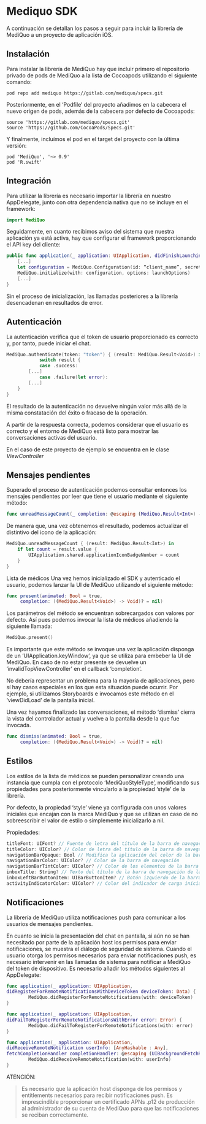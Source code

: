 # Mediquo SDK

A continuación se detallan los pasos a seguir para incluír la librería de MediQuo a un proyecto de aplicación iOS.

## Instalación

Para instalar la librería de MediQuo hay que incluir primero el repositorio privado de pods de MediQuo a la lista de Cocoapods utilizando el siguiente comando:

```
pod repo add mediquo https://gitlab.com/mediquo/specs.git
```

Posteriormente, en el ‘Podfile’ del proyecto añadimos en la cabecera el nuevo origen de pods, además de la cabecera por defecto de Cocoapods: 

```
source 'https://gitlab.com/mediquo/specs.git'
source 'https://github.com/CocoaPods/Specs.git'
```

Y finalmente, incluímos el pod en el target del proyecto con la última versión:

```
pod 'MediQuo', '~> 0.9'
pod 'R.swift'
```

## Integración
Para utilizar la librería es necesario importar la librería en nuestro AppDelegate, junto con otra dependencia nativa que no se incluye en el framework:

```swift
import MediQuo
```
Seguidamente, en cuanto recibimos aviso del sistema que nuestra aplicación ya está activa, hay que configurar el framework proporcionando el API key del cliente:

```swift
public func application(_ application: UIApplication, didFinishLaunchingWithOptions launchOptions: [UIApplicationLaunchOptionsKey: Any]?) -> Bool {
	[...]
	let configuration = MediQuo.Configuration(id: “client_name”, secret: “api_key”)
    MediQuo.initialize(with: configuration, options: launchOptions)
    [...]
}
```

Sin el proceso de inicialización, las llamadas posteriores a la librería desencadenan en resultados de error.


## Autenticación

La autenticación verifica que el token de usuario proporcionado es correcto y, por tanto, puede iniciar el chat.

```swift
MediQuo.authenticate(token: "token") { (result: MediQuo.Result<Void>) in
            switch result {
            case .success:
		[...]
            case .failure(let error):
		[...]
    }
}
```

El resultado de la autenticación no devuelve ningún valor más allá de la misma constatación del éxito o fracaso de la operación.

A partir de la respuesta correcta, podemos considerar que el usuario es correcto y el entorno de MediQuo está listo para mostrar las conversaciones activas del usuario.

En el caso de este proyecto de ejemplo se encuentra en le clase *ViewController*

## Mensajes pendientes

Superado el proceso de autenticación podemos consultar entonces los mensajes pendientes por leer que tiene el usuario mediante el siguiente método:

```swift
func unreadMessageCount(_ completion: @escaping (MediQuo.Result<Int>) -> Void)
```

De manera que, una vez obtenemos el resultado, podemos actualizar el distintivo del icono de la aplicación:

```swift
MediQuo.unreadMessageCount { (result: MediQuo.Result<Int>) in
    if let count = result.value {
        UIApplication.shared.applicationIconBadgeNumber = count
    }
}
```

Lista de médicos
Una vez hemos inicializado el SDK y autenticado el usuario, podemos lanzar la UI de MediQuo utilizando el siguiente método:

```swift
func present(animated: Bool = true, 
     completion: ((MediQuo.Result<Void>) -> Void)? = nil)
```

Los parámetros del método se encuentran sobrecargados con valores por defecto. Así pues podemos invocar la lista de médicos añadiendo la siguiente llamada:

```swift
MediQuo.present()
```

Es importante que este método se invoque una vez la aplicación disponga de un ‘UIApplication.keyWindow’, ya que se utiliza para embeber la UI de MediQuo. En caso de no estar presente se devuelve un ‘invalidTopViewController’ en el callback ‘completion’.

No debería representar un problema para la mayoría de aplicaciones, pero sí hay casos especiales en los que esta situación puede ocurrir. Por ejemplo, si utilizamos Storyboards e invocamos este método en el ‘viewDidLoad’ de la pantalla inicial.

Una vez hayamos finalizado las conversaciones, el método ‘dismiss’ cierra la vista del controlador actual y vuelve a la pantalla desde la que fue invocada.

```swift
func dismiss(animated: Bool = true, 
     completion: ((MediQuo.Result<Void>) -> Void)? = nil)
```

## Estilos

Los estilos de la lista de médicos se pueden personalizar creando una instancia que cumpla con el protocolo ‘MediQuoStyleType’, modificando sus propiedades para posteriormente vincularlo a la propiedad ‘style’ de la librería.

Por defecto, la propiedad ‘style’ viene ya configurada con unos valores iniciales que encajan con la marca MediQuo y que se utilizan en caso de no sobreescribir el valor de estilo o simplemente inicializarlo a nil.

Propiedades:

```swift
titleFont: UIFont? // Fuente de letra del título de la barra de navegación de lista de médicos.
titleColor: UIColor? // Color de letra del título de la barra de navegación para la lista de médicos y el nombre del médico en la conversación.
navigationBarOpaque: Bool // Modifica la aplicación del color de la barra de navegación al ‘backgroundColor’ o al ‘barTintColor’
navigationBarColor: UIColor? // Color de la barra de navegación
navigationBarTintColor: UIColor? // Color de los elementos de la barra de navegación, tales como el botón de ‘back’ o el ‘leftBarButtonItem’
inboxTitle: String? // Texto del título de la barra de navegación de la lista de médicos
inboxLeftBarButtonItem: UIBarButtonItem? // Botón izquierdo de la barra de navegación de la lista de médicos. Puede personalizarse para poner un botón que invoque el método MediQuo.dismiss() o abra un menú lateral. Por defecto está vacía.
activityIndicatorColor: UIColor? // Color del indicador de carga inicial de la pantalla de lista de médicos.
```

## Notificaciones

La librería de MediQuo utiliza notificaciones push para comunicar a los usuarios de mensajes pendientes. 

En cuanto se inicia la presentación del chat en pantalla, si aún no se han necesitado por parte de la aplicación host los permisos para enviar notificaciones, se muestra el diálogo de seguridad de sistema. Cuando el usuario otorga los permisos necesarios para enviar notificaciones push, es necesario intervenir en las llamadas de sistema para notificar a MediQuo del token de dispositivo. Es necesario añadir los métodos siguientes al AppDelegate:

```swift
func application(_ application: UIApplication, 
didRegisterForRemoteNotificationsWithDeviceToken deviceToken: Data) {
        MediQuo.didRegisterForRemoteNotifications(with: deviceToken)
}

func application(_ application: UIApplication, 
didFailToRegisterForRemoteNotificationsWithError error: Error) {
        MediQuo.didFailToRegisterForRemoteNotifications(with: error)
}

func application(_ application: UIApplication, 
didReceiveRemoteNotification userInfo: [AnyHashable : Any], 
fetchCompletionHandler completionHandler: @escaping (UIBackgroundFetchResult) -> Void) {
        MediQuo.didReceiveRemoteNotification(with: userInfo)
}
```


ATENCIÓN:

> Es necesario que la aplicación host disponga de los permisos y entitlements necesarios para recibir notificaciones push.
Es imprescindible proporcionar un certificado APNs .p12 de producción al administrador de su cuenta de MediQuo para que las notificaciones se reciban correctamente.
